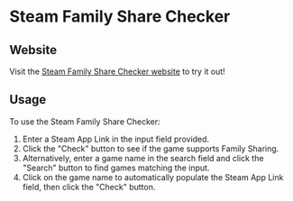 # Steam Family Share Checker

## Website

Visit the [Steam Family Share Checker website](https://steamshare.site/) to try it out!

## Usage

To use the Steam Family Share Checker:

1. Enter a Steam App Link in the input field provided.
2. Click the "Check" button to see if the game supports Family Sharing.
3. Alternatively, enter a game name in the search field and click the "Search" button to find games matching the input.
4. Click on the game name to automatically populate the Steam App Link field, then click the "Check" button.

